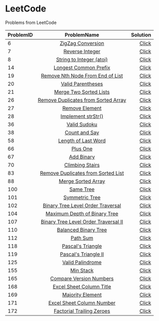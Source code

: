 # LeetCode
Problems from LeetCode

|ProblemID|ProblemName|Solution|
|:------|:--------------:|---------:|
|6|[ZigZag Conversion](https://leetcode.com/problems/ZigZag-Conversion/)|[Click](/1006-ZigZag-Conversion)|
|7|[Reverse Integer](https://leetcode.com/problems/Reverse-Integer/)|[Click](/1007-Reverse-Integer)|
|8|[String to Integer (atoi)](https://leetcode.com/problems/String_to_Integer_atoi/)|[Click](/1008-String_to_Integer_atoi)|
|14|[Longest Common Prefix](https://leetcode.com/problems/Longest-Common-Prefix/)|[Click](/1014-Longest-Common-Prefix)|
|19|[Remove Nth Node From End of List](https://leetcode.com/problems/Remove-Nth-Node-From-End-of-List/)|[Click](/1019-Remove-Nth-Node-From-End-of-List)|
|20|[Valid Parentheses](https://leetcode.com/problems/Valid-Parentheses/)|[Click](/1020-Valid-Parentheses)|
|21|[Merge Two Sorted Lists](https://leetcode.com/problems/Merge-Two-Sorted-Lists/)|[Click](/1021-Merge-Two-Sorted-Lists)|
|26|[Remove Duplicates from Sorted Array](https://leetcode.com/problems/Remove-Duplicates-from-Sorted-Array/)|[Click](/1026-Remove-Duplicates-from-Sorted-Array)|
|27|[Remove Element](https://leetcode.com/problems/Remove-Element/)|[Click](/1027-Remove-Element)|
|28|[Implement strStr()](https://leetcode.com/problems/Implement-strStr/)|[Click](/1028-Implement-strStr)|
|36|[Valid Sudoku](https://leetcode.com/problems/Valid-Sudoku/)|[Click](/1036-Valid-Sudoku)|
|38|[Count and Say](https://leetcode.com/problems/Count-and-Say/)|[Click](/1038-Count-and-Say)|
|58|[Length of Last Word](https://leetcode.com/problems/Length-of-Last-Word/)|[Click](/1058-Length-of-Last-Word)|
|66|[Plus One](https://leetcode.com/problems/Plus-One/)|[Click](/1066-Plus-One)|
|67|[Add Binary](https://leetcode.com/problems/Add-Binary/)|[Click](/1067-Add-Binary)|
|70|[Climbing Stairs](https://leetcode.com/problems/Climbing-Stairs/)|[Click](/1070-Climbing-Stairs)|
|83|[Remove Duplicates from Sorted List](https://leetcode.com/problems/Remove-Duplicates-from-Sorted-List/)|[Click](/1083-Remove-Duplicates-from-Sorted-List)|
|88|[Merge Sorted Array](https://leetcode.com/problems/Merge-Sorted-Array/)|[Click](/1088-Merge-Sorted-Array)|
|100|[Same Tree](https://leetcode.com/problems/Same-Tree/)|[Click](/1100-Same-Tree)|
|101|[Symmetric Tree](https://leetcode.com/problems/Symmetric-Tree/)|[Click](/1101-Symmetric-Tree)|
|102|[Binary Tree Level Order Traversal](https://leetcode.com/problems/Binary-Tree-Level-Order-Traversal/)|[Click](/1102-Binary-Tree-Level-Order-Traversal)|
|104|[Maximum Depth of Binary Tree](https://leetcode.com/problems/Maximum-Depth-of-Binary-Tree/)|[Click](/1104-Maximum-Depth-of-Binary-Tree)|
|107|[Binary Tree Level Order Traversal II](https://leetcode.com/problems/Binary-Tree-Level-Order-Travers-II/)|[Click](/1107-Binary-Tree-Level-Order-Travers-II)|
|110|[Balanced Binary Tree](https://leetcode.com/problems/Balanced-Binary-Tree/)|[Click](/1110-Balanced-Binary-Tree)|
|112|[Path Sum](https://leetcode.com/problems/Path-Sum/)|[Click](/1112-Path-Sum)|
|118|[Pascal's Triangle](https://leetcode.com/problems/Pascal-s-Triangle/)|[Click](/1118-Pascal-s-Triangle)|
|119|[Pascal's Triangle II](https://leetcode.com/problems/Pascal-s-Triangle-II/)|[Click](/1119-Pascal-s-Triangle-II)|
|125|[Valid Palindrome](https://leetcode.com/problems/Valid-Palindrome/)|[Click](/1125-Valid-Palindrome)|
|155|[Min Stack](https://leetcode.com/problems/Min-Stack/)|[Click](/1155-Min-Stack)|
|165|[Compare Version Numbers](https://leetcode.com/problems/Compare-Version-Numbers/)|[Click](/1165-Compare-Version-Numbers)|
|168|[Excel Sheet Column Title](https://leetcode.com/problems/Excel-Sheet-Column-Title/)|[Click](/1168-Excel-Sheet-Column-Title)|
|169|[Majority Element](https://leetcode.com/problems/Majority-Element/)|[Click](/1169-Majority-Element)|
|171|[Excel Sheet Column Number](https://leetcode.com/problems/Excel-Sheet-Column-Number/)|[Click](/1171-Excel-Sheet-Column-Number)|
|172|[Factorial Trailing Zeroes](https://leetcode.com/problems/Factorial-Trailing-Zeroes/)|[Click](/1172-Factorial-Trailing-Zeroes)|
